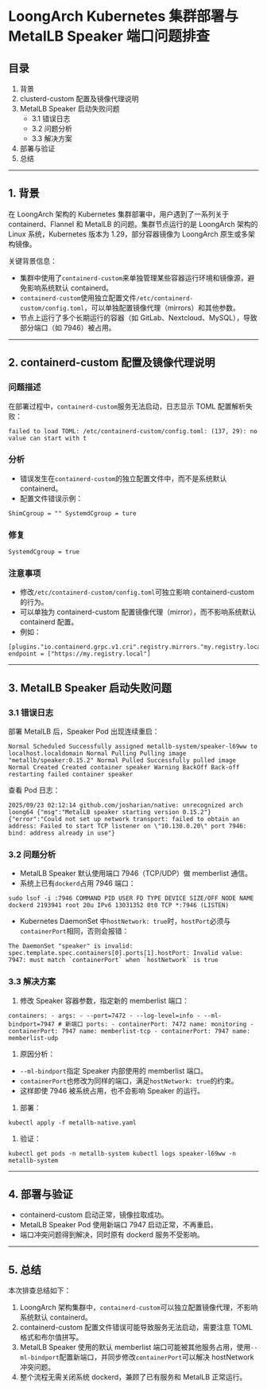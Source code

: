 # LoongArch Kubernetes 集群部署与 MetalLB Speaker 端口问题排查

## 目录

1. 背景
2. clusterd-custom 配置及镜像代理说明
3. MetalLB Speaker 启动失败问题
   * 3.1 错误日志
   * 3.2 问题分析
   * 3.3 解决方案
4. 部署与验证
5. 总结

***

## 1. 背景

在 LoongArch 架构的 Kubernetes 集群部署中，用户遇到了一系列关于 containerd、Flannel 和 MetalLB 的问题。集群节点运行的是 LoongArch 架构的 Linux 系统，Kubernetes 版本为 1.29，部分容器镜像为 LoongArch 原生或多架构镜像。

关键背景信息：

* 集群中使用了`containerd-custom`来单独管理某些容器运行环境和镜像源，避免影响系统默认 containerd。
* `containerd-custom`使用独立配置文件`/etc/containerd-custom/config.toml`，可以单独配置镜像代理（mirrors）和其他参数。
* 节点上运行了多个长期运行的容器（如 GitLab、Nextcloud、MySQL），导致部分端口（如 7946）被占用。

***

## 2. containerd-custom 配置及镜像代理说明

### 问题描述

在部署过程中，`containerd-custom`服务无法启动，日志显示 TOML 配置解析失败：

```
failed to load TOML: /etc/containerd-custom/config.toml: (137, 29): no value can start with t 
```

### 分析

* 错误发生在`containerd-custom`的独立配置文件中，而不是系统默认 containerd。
* 配置文件错误示例：

```
ShimCgroup = "" SystemdCgroup = ture 
```

### 修复

```
SystemdCgroup = true 
```

### 注意事项

* 修改`/etc/containerd-custom/config.toml`可独立影响 containerd-custom 的行为。
* 可以单独为 containerd-custom 配置镜像代理（mirror），而不影响系统默认 containerd 配置。
* 例如：

```
[plugins."io.containerd.grpc.v1.cri".registry.mirrors."my.registry.local"] endpoint = ["https://my.registry.local"] 
```

***

## 3. MetalLB Speaker 启动失败问题

### 3.1 错误日志

部署 MetalLB 后，Speaker Pod 出现连续重启：

```
Normal Scheduled Successfully assigned metallb-system/speaker-l69ww to localhost.localdomain Normal Pulling Pulling image "metallb/speaker:0.15.2" Normal Pulled Successfully pulled image Normal Created Created container speaker Warning BackOff Back-off restarting failed container speaker 
```

查看 Pod 日志：

```
2025/09/23 02:12:14 github.com/josharian/native: unrecognized arch loong64 {"msg":"MetalLB speaker starting version 0.15.2"} {"error":"Could not set up network transport: failed to obtain an address: Failed to start TCP listener on \"10.130.0.20\" port 7946: bind: address already in use"} 
```

### 3.2 问题分析

* MetalLB Speaker 默认使用端口 7946（TCP/UDP）做 memberlist 通信。
* 系统上已有`dockerd`占用 7946 端口：

```
sudo lsof -i :7946 COMMAND PID USER FD TYPE DEVICE SIZE/OFF NODE NAME dockerd 2193941 root 20u IPv6 13031352 0t0 TCP *:7946 (LISTEN) 
```

* Kubernetes DaemonSet 中`hostNetwork: true`时，`hostPort`必须与`containerPort`相同，否则会报错：

```
The DaemonSet "speaker" is invalid: spec.template.spec.containers[0].ports[1].hostPort: Invalid value: 7947: must match `containerPort` when `hostNetwork` is true 
```

### 3.3 解决方案

1. 修改 Speaker 容器参数，指定新的 memberlist 端口：

```
containers: - args: - --port=7472 - --log-level=info - --ml-bindport=7947 # 新端口 ports: - containerPort: 7472 name: monitoring - containerPort: 7947 name: memberlist-tcp - containerPort: 7947 name: memberlist-udp 
```

1. 原因分析：

* `--ml-bindport`指定 Speaker 内部使用的 memberlist 端口。
* `containerPort`也修改为同样的端口，满足`hostNetwork: true`的约束。
* 这样即使 7946 被系统占用，也不会影响 Speaker 的运行。

1. 部署：

```
kubectl apply -f metallb-native.yaml 
```

1. 验证：

```
kubectl get pods -n metallb-system kubectl logs speaker-l69ww -n metallb-system 
```

***

## 4. 部署与验证

* containerd-custom 启动正常，镜像拉取成功。
* MetalLB Speaker Pod 使用新端口 7947 启动正常，不再重启。
* 端口冲突问题得到解决，同时原有 dockerd 服务不受影响。

***

## 5. 总结

本次排查总结如下：

1. LoongArch 架构集群中，`containerd-custom`可以独立配置镜像代理，不影响系统默认 containerd。
2. containerd-custom 配置文件错误可能导致服务无法启动，需要注意 TOML 格式和布尔值拼写。
3. MetalLB Speaker 使用的默认 memberlist 端口可能被其他服务占用，使用`--ml-bindport`配置新端口，并同步修改`containerPort`可以解决 hostNetwork 冲突问题。
4. 整个流程无需关闭系统 dockerd，兼顾了已有服务和 MetalLB 正常运行。
